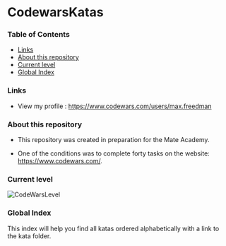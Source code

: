 # CodewarsKatas
### Table of Contents
- [Links](#links)
- [About this repository](#about-this-repository)
- [Current level](#current-level)
- [Global Index](#global-index)
### Links
- View my profile : https://www.codewars.com/users/max.freedman
### About this repository
- This repository was created in preparation for the Mate Academy. 
* One of the conditions was to complete forty tasks on the website: https://www.codewars.com/.


### Current level
![CodeWarsLevel](https://www.codewars.com/users/max.freedman/badges/large)
### Global Index
  This index will help you find all katas ordered alphabetically with a link to the kata folder.
